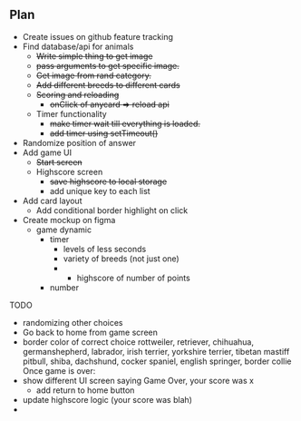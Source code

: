 ## Plan 
* Create issues on github feature tracking 
* Find database/api for animals
  * ~~Write simple thing to get image~~
  * ~~pass arguments to get specific image.~~
  * ~~Get image from rand category.~~
  * ~~Add different breeds to different cards~~
  * ~~Scoring and reloading~~
    * ~~onClick of anycard => reload api~~
  * Timer functionality 
    * ~~make timer wait till everything is loaded.~~
    * ~~add timer using setTimeout()~~
* Randomize position of answer
* Add game UI
  * ~~Start screen~~
  * Highscore screen
    * ~~save highscore to local storage~~
    * add unique key to each list
* Add card layout
  * Add conditional border highlight on click
* Create mockup on figma
  * game dynamic    
    * timer
      * levels of less seconds 
      * variety of breeds (not just one)
      * * highscore of number of points
    * number


TODO
* randomizing other choices
* Go back to home from game screen
* border color of correct choice
rottweiler, retriever, chihuahua, germanshepherd, labrador, irish terrier, yorkshire terrier, tibetan mastiff pitbull, shiba, dachshund, cocker spaniel, english springer, border collie
Once game is over: 
* show different UI screen saying Game Over, your score was x
  * add return to home button
* update highscore logic (your score was blah)
* 